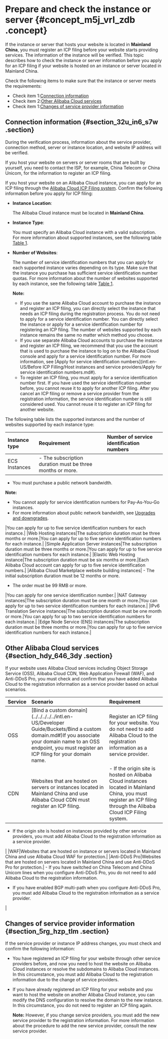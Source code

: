 # Prepare and check the instance or server {#concept_m5j_vrl_zdb .concept}

If the instance or server that hosts your website is located in **Mainland China**, you must register an ICP filing before your website starts providing services. The information of the instance will be verified. This topic describes how to check the instance or server information before you apply for an ICP filing if your website is hosted on an instance or server located in Mainland China.

Check the following items to make sure that the instance or server meets the requirements:

-   Check item 1:[Connection information](#section_32u_in6_s7w)
-   Check item 2:[Other Alibaba Cloud services](#section_hdy_646_3dy)
-   Check item 1:[Changes of service provider information](#section_5rg_hzp_tlm)

## Connection information {#section_32u_in6_s7w .section}

During the verification process, information about the service provider, connection method, server or instance location, and website IP address will be verified.

If you host your website on servers or server rooms that are built by yourself, you need to contact the ISP, for example, China Telecom or China Unicom, for the information to register an ICP filing.

If you host your website on an Alibaba Cloud instance, you can apply for an ICP filing through the [Alibaba Cloud ICP Filing system](https://beian.aliyun.com/order/index.htm). Confirm the following information before you apply for ICP filing:

-   **Instance Location**:

    The Alibaba Cloud instance must be located in **Mainland China**.

-   **Instance Type**:

    You must specify an Alibaba Cloud instance with a valid subscription. For more information about supported instances, see the following table [Table 1](#table_bob_0qy_xzo).

-   **Number of Websites**:

    The number of service identification numbers that you can apply for each supported instance varies depending on its type. Make sure that the instance you purchase has sufficient service identification number quotas. For more information about the number of websites supported by each instance, see the following table [Table 1](#table_bob_0qy_xzo).

    **Note:** 

    -   If you use the same Alibaba Cloud account to purchase the instance and register an ICP filing, you can directly select the instance that needs an ICP filing during the registration process. You do not need to apply for a service identification number. You can directly select the instance or apply for a service identification number for registering an ICP filing. The number of websites supported by each instance remains the same no matter which method you choose.
    -   If you use separate Alibaba Cloud accounts to purchase the instance and register an ICP filing, we recommend that you use the account that is used to purchase the instance to log on to the Alibaba Cloud console and apply for a service identification number. For more information, see [Apply for service identification numbers](intl.en-US/Before ICP Filling/Host instances and service providers/Apply for service identification numbers.md#).
    -   To register an ICP filing, you must apply for a service identification number first. If you have used the service identification number before, you cannot reuse it to apply for another ICP filing. After you cancel an ICP filing or remove a service provider from the registration information, the service identification number is still considered used. You cannot reuse it to register an ICP filing for another website.

The following table lists the supported instances and the number of websites supported by each instance type:

|Instance type|Requirement|Number of service identification numbers|
|:------------|:----------|:---------------------------------------|
|ECS Instances| -   The subscription duration must be three months or more.
-   You must purchase a public network bandwidth.

 **Note:** 

-   You cannot apply for service identification numbers for Pay-As-You-Go instances.
-   For more information about public network bandwidth, see [Upgrades and downgrades](https://help.aliyun.com/document_detail/25437.html).

 |You can apply for up to five service identification numbers for each instance.|
|Web Hosting instances|The subscription duration must be three months or more.|You can apply for up to five service identification numbers for each instance.|
|Simple Application Server instances|The subscription duration must be three months or more.|You can apply for up to five service identification numbers for each instance.|
|Elastic Web Hosting instance|The subscription duration must be six months or more.|Each Alibaba Cloud account can apply for up to five service identification numbers.|
|Alibaba Cloud Marketplace website building instances| -   The initial subscription duration must be 12 months or more.
-   The order must be 99 RMB or more.

 |You can apply for one service identification number.|
|NAT Gateway instances|The subscription duration must be one month or more.|You can apply for up to two service identification numbers for each instance.|
|IPv6 Translation Service instances|The subscription duration must be one month or more.|You can apply for up to two service identification numbers for each instance.|
|Edge Node Service \(ENS\) instances|The subscription duration must be three months or more.|You can apply for up to five service identification numbers for each instance.|

## Other Alibaba Cloud services {#section_hdy_646_3dy .section}

If your website uses Alibaba Cloud services including Object Storage Service \(OSS\), Alibaba Cloud CDN, Web Application Firewall \(WAF\), and Anti-DDoS Pro, you must check and confirm that you have added Alibaba Cloud to the registration information as a service provider based on actual scenarios.

|Service|Scenario|Requirement|
|:------|:-------|:----------|
|OSS|[Bind a custom domain](../../../../../intl.en-US/Developer Guide/Buckets/Bind a custom domain.md#)If you associate your domain name to an OSS endpoint, you must register an ICP filing for your domain name.|Register an ICP filing for your website. You do not need to add Alibaba Cloud to the registration information as a service provider.|
|CDN|Websites that are hosted on servers or instances located in Mainland China and use Alibaba Cloud CDN must register an ICP filing.| -   If the origin site is hosted on Alibaba Cloud instances located in Mainland China, you must register an ICP filing through the Alibaba Cloud ICP Filing system.
-   If the origin site is hosted on instances provided by other service providers, you must add Alibaba Cloud to the registration information as a service provider.

 |
|WAF|Websites that are hosted on instance or servers located in Mainland China and use Alibaba Cloud WAF for protection.|
|Anti-DDoS Pro|Websites that are hosted on servers located in Mainland China and use Anti-DDoS Pro for protection.| -   If you have switched on China Telecom and China Unicom lines when you configure Anti-DDoS Pro, you do not need to add Alibaba Cloud to the registration information.
-   If you have enabled BGP multi-path when you configure Anti-DDoS Pro, you must add Alibaba Cloud to the registration information as a service provider.

 |

## Changes of service provider information {#section_5rg_hzp_tlm .section}

If the service provider or instance IP address changes, you must check and confirm the following information:

-   You have registered an ICP filing for your website through other service providers before, and now you need to host the website on Alibaba Cloud instances or resolve the subdomains to Alibaba Cloud instances. In this circumstance, you must add Alibaba Cloud to the registration information due to the change of service providers.
-   If you have already registered an ICP filing for your website and you want to host the website on another Alibaba Cloud instance, you can modify the DNS configuration to resolve the domain to the new instance. In this circumstance, you do not need to register an ICP filing again.

    **Note:** However, if you change service providers, you must add the new service provider to the registration information. For more information about the procedure to add the new service provider, consult the new service provider.



